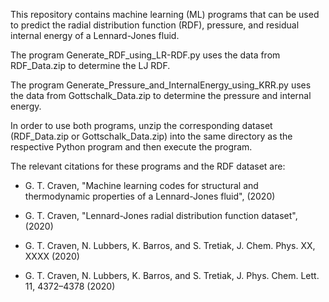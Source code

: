 This repository contains machine learning (ML) programs that can be used to predict the radial distribution function (RDF), pressure, and residual internal energy of a Lennard-Jones fluid. 

The program Generate_RDF_using_LR-RDF.py uses the data from RDF_Data.zip to determine the LJ RDF. 

The program Generate_Pressure_and_InternalEnergy_using_KRR.py uses the data from Gottschalk_Data.zip to determine the pressure and internal energy.

In order to use both programs, unzip the corresponding dataset (RDF_Data.zip or Gottschalk_Data.zip) into the same directory as the respective Python program and then execute the program.

The relevant citations for these programs and the RDF dataset are:

 - G. T. Craven, "Machine learning codes for structural and thermodynamic properties of a Lennard-Jones fluid", (2020)
  
 - G. T. Craven, "Lennard-Jones radial distribution function dataset", (2020)
  
 - G. T. Craven, N. Lubbers, K. Barros, and S. Tretiak, J. Chem. Phys. XX, XXXX (2020)
  
 - G. T. Craven, N. Lubbers, K. Barros, and S. Tretiak, J. Phys. Chem. Lett. 11, 4372–4378 (2020)
